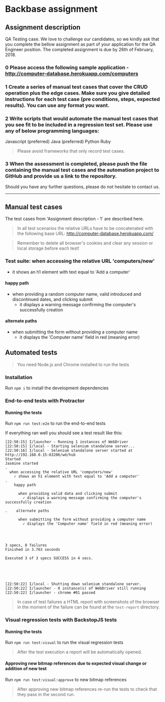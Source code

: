 # Backbase assignment

## Assignment description
QA Testing case.
We love to challenge our candidates, so we kindly ask that you complete the bellow assignment as part of your application for the QA Engineer position. The completed assignment is due by 26th of February, 2018.

### 0 Please access the following sample application - http://computer-database.herokuapp.com/computers

### 1 Create a series of manual test cases that cover the CRUD operation plus the edge cases. Make sure you give detailed instructions for each test case (pre conditions, steps, expected results). You can use any format you want.

### 2 Write scripts that would automate the manual test cases that you see fit to be included in a regression test set. Please use any of below programming languages:
Javascript (preferred)
Java (preferred)
Python Ruby

> Please avoid frameworks that only record test cases.

### 3 When the assessment is completed, please push the file containing the manual test cases and the automation project to GitHub and provide us a link to the repository.
Should you have any further questions, please do not hesitate to contact us.
___

## Manual test cases

The test cases from 'Assignment description - 1' are described here.

> In all test scenarios the relative URLs have to be concatenated with the following base URL: http://computer-database.herokuapp.com/

> Remember to delete all browser's cookies and clear any session or local storage before each test!

### Test suite: when accessing the relative URL 'computers/new'
- it shows an h1 element with text equal to 'Add a computer'
#### happy path
- when providing a random computer name, valid introduced and discontinued dates, and clicking submit
  - it displays a warning message confirming the computer's successfully creation
#### alternate paths
- when submitting the form without providing a computer name
  - it displays the 'Computer name' field in red (meaning error)

## Automated tests

> You need Node.js and Chrome installed to run the tests

### Installation

Run `npm i` to install the development dependencies

### End-to-end tests with Protractor

#### Running the tests

Run `npm run test:e2e` to run the end-to-end tests

If everything ran well you should see a test result like this:
```
[22:50:15] I/launcher - Running 1 instances of WebDriver
[22:50:15] I/local - Starting selenium standalone server...
[22:50:16] I/local - Selenium standalone server started at http://192.168.0.15:63206/wd/hub
Started
Jasmine started
.
  when accessing the relative URL 'computers/new'
    ✓ shows an h1 element with text equal to 'Add a computer'
.
    happy path

      when providing valid data and clicking submit
        ✓ displays a warning message confirming the computer's successfully creation

.    alternate paths

      when submitting the form without providing a computer name
        ✓ displays the 'Computer name' field in red (meaning error)




3 specs, 0 failures
Finished in 3.763 seconds

Executed 3 of 3 specs SUCCESS in 4 secs.





[22:50:22] I/local - Shutting down selenium standalone server.
[22:50:22] I/launcher - 0 instance(s) of WebDriver still running
[22:50:22] I/launcher - chrome #01 passed
```

>In case of test failures a HTML report with screenshots of the browser in the moment of the failure can be found at the `test-report` directory.

### Visual regression tests with BackstopJS tests

#### Running the tests

Run `npm run test:visual` to run the visual regression tests

>After the test execution a report will be automatically opened.

#### Approving new bitmap references due to expected visual change or addition of new test

Run `npm run test:visual:approve` to new bitmap references

>After approving new bitmap references re-run the tests to check that they pass in the second run.

